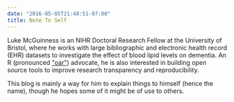 ```yaml
---
date: "2016-05-05T21:48:51-07:00"
title: Note To Self
---
```


Luke McGuinness is an NIHR Doctoral Research Fellow at the University of Bristol, where he works with large bibliographic and electronic health record (EHR) datasets to investigate the effect of blood lipid levels on dementia. An R (pronounced ["oar"](/2019/01/01/r-vs-r/)) advocate, he is also interested in building open source tools to improve research transparency and reproducibility.

This blog is mainly a way for him to explain things to himself (hence the name), though he hopes some of it might be of use to others.



